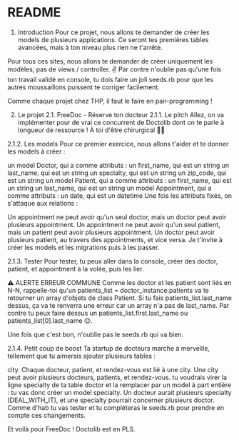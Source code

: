 # README

1. Introduction
Pour ce projet, nous allons te demander de créer les models de plusieurs applications. Ce seront tes premières tables avancées, mais à ton niveau plus rien ne t'arrête.

Pour tous ces sites, nous allons te demander de créer uniquement les modèles, pas de views / controller. ✌️
Par contre n'oublie pas qu'une fois ton travail validé en console, tu dois faire un joli seeds.rb pour que les autres moussaillons puissent te corriger facilement.

Comme chaque projet chez THP, il faut le faire en pair-programming !

2. Le projet
2.1. FreeDoc - Réserve ton docteur
2.1.1. Le pitch
Allez, on va implémenter pour de vrai ce concurrent de Doctolib dont on te parle à longueur de ressource ! À toi d'être chirurgical 👩‍⚕️

2.1.2. Les models
Pour ce premier exercice, nous allons t'aider et te donner les models à créer :

un model Doctor, qui a comme attributs :
un first_name, qui est un string
un last_name, qui est un string
un specialty, qui est un string
un zip_code, qui est un string
un model Patient, qui a comme attributs :
un first_name, qui est un string
un last_name, qui est un string
un model Appointment, qui a comme attributs :
un date, qui est un datetime
Une fois les attributs fixés, on s'attaque aux relations :

Un appointment ne peut avoir qu'un seul doctor, mais un doctor peut avoir plusieurs appointment.
Un appointment ne peut avoir qu'un seul patient, mais un patient peut avoir plusieurs appointment.
Un doctor peut avoir plusieurs patient, au travers des appointments, et vice versa.
Je t'invite à créer les models et les migrations puis à les passer.

2.1.3. Tester
Pour tester, tu peux aller dans la console, créer des doctor, patient, et appointment à la volée, puis les lier.

⚠️ ALERTE ERREUR COMMUNE
Comme les doctor et les patient sont liés en N-N, rappelle-toi qu'un patients_list = doctor_instance.patients va te retourner un array d'objets de class Patient.
Si tu fais patients_list.last_name dessus, ça va te renverra une erreur car un array n'a pas de last_name.
Par contre tu peux faire dessus un patients_list.first.last_name ou patients_list[0].last_name 😉.

Une fois que c'est bon, n'oublie pas le seeds.rb qui va bien.

2.1.4. Petit coup de boost
Ta startup de docteurs marche à merveille, tellement que tu aimerais ajouter plusieurs tables :

city. Chaque docteur, patient, et rendez-vous est lié à une city. Une city peut avoir plusieurs docteurs, patients, et rendez-vous.
tu voudrais virer la ligne specialty de ta table doctor et la remplacer par un model à part entière : tu vas donc créer un model specialty. Un docteur aurait plusieurs specialty (DEAL_WITH_IT), et une specialty pourrait concerner plusieurs doctor.
Comme d'hab tu vas tester et tu compléteras le seeds.rb pour prendre en compte ces changements.

Et voilà pour FreeDoc ! Doctolib est en PLS.

